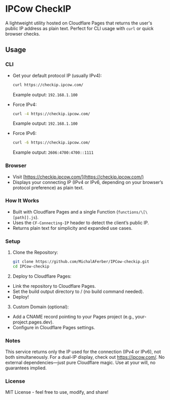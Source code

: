 # IPCow CheckIP

A lightweight utility hosted on Cloudflare Pages that returns the user's public IP address as plain text. Perfect for CLI usage with `curl` or quick browser checks.

## Usage 

### CLI 
-   Get your default protocol IP (usually IPv4): 
    ```bash
    curl https://checkip.ipcow.com/
    ```
    Example output: `192.168.1.100` 

- Force IPv4: 
    ```bash
    curl -4 https://checkip.ipcow.com/
    ```
    Example output: `192.168.1.100`

- Force IPv6: 
    ```bash
    curl -6 https://checkip.ipcow.com/
    ```
    Example output: `2606:4700:4700::1111` 

### Browser 
- Visit [https://checkip.ipcow.com/](https://checkip.ipcow.com/) 
- Displays your connecting IP (IPv4 or IPv6, depending on your browser’s protocol preference) as plain text. 

### How It Works 
- Built with Cloudflare Pages and a single Function (`functions/\[\[path]].js`).
- Uses the `CF-Connecting-IP` header to detect the client’s public IP.
- Returns plain text for simplicity and expanded use cases. 

### Setup 
1. Clone the Repository: 
    ```bash
    git clone https://github.com/MichalAFerber/IPCow-checkip.git
    cd IPCow-checkip
    ```     
2. Deploy to Cloudflare Pages:
- Link the repository to Cloudflare Pages.
- Set the build output directory to / (no build command needed).
- Deploy! 

3. Custom Domain (optional):
- Add a CNAME record pointing to your Pages project (e.g., your-project.pages.dev).
- Configure in Cloudflare Pages settings.

### Notes  
This service returns only the IP used for the connection (IPv4 or IPv6), not both simultaneously. For a dual-IP display, check out <https://ipcow.com/>.
No external dependencies—just pure Cloudflare magic. Use at your will, no guarantees implied.

### License  
MIT License - feel free to use, modify, and share!